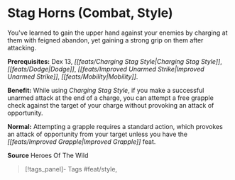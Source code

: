 ﻿---
cssclass: [feats]

---
# Stag Horns (Combat, Style)

You've learned to gain the upper hand against your enemies by charging at them with feigned abandon, yet gaining a strong grip on them after attacking.

**Prerequisites:** Dex 13, _[[feats/Charging Stag Style|Charging Stag Style]]_, _[[feats/Dodge|Dodge]]_, _[[feats/Improved Unarmed Strike|Improved Unarmed Strike]]_, _[[feats/Mobility|Mobility]]_.

**Benefit:** While using _Charging Stag Style_, if you make a successful unarmed attack at the end of a charge, you can attempt a free grapple check against the target of your charge without provoking an attack of opportunity.

**Normal:** Attempting a grapple requires a standard action, which provokes an attack of opportunity from your target unless you have the _[[feats/Improved Grapple|Improved Grapple]]_ feat.

**Source** Heroes Of The Wild
>[!tags_panel]- Tags
> #feat/style, 
